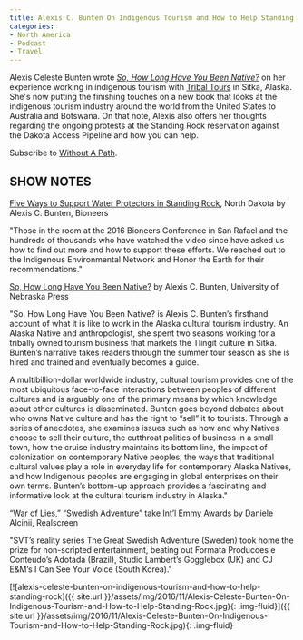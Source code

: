 ```yaml
---
title: Alexis C. Bunten On Indigenous Tourism and How to Help Standing Rock
categories:
- North America
- Podcast
- Travel
---
```


Alexis Celeste Bunten wrote [_So, How Long Have You Been Native?_](http://www.nebraskapress.unl.edu/product/So-How-Long-Have-You-Been-Native,676065.aspx) on her experience working in indigenous tourism with [Tribal Tours](http://www.sitkatours.com/) in Sitka, Alaska. She's now putting the finishing touches on a new book that looks at the indigenous tourism industry around the world from the United States to Australia and Botswana. On that note, Alexis also offers her thoughts regarding the ongoing protests at the Standing Rock reservation against the Dakota Access Pipeline and how you can help.

Subscribe to [Without A Path](https://itunes.apple.com/us/podcast/without-a-path/id1037475413?l=es&mt=2).<!-- more -->

## SHOW NOTES

[Five Ways to Support Water Protectors in Standing Rock](http://www.bioneers.org/five-ways-support-water-protectors-standing-rock-north-dakota/), North Dakota by Alexis C. Bunten, Bioneers

"Those in the room at the 2016 Bioneers Conference in San Rafael and the hundreds of thousands who have watched the video since have asked us how to find out more and how to support these efforts. We reached out to the Indigenous Environmental Network and Honor the Earth for their recommendations."

[So, How Long Have You Been Native?](http://www.nebraskapress.unl.edu/product/So-How-Long-Have-You-Been-Native,676065.aspx) by Alexis C. Bunten, University of Nebraska Press

"So, How Long Have You Been Native? is Alexis C. Bunten’s firsthand account of what it is like to work in the Alaska cultural tourism industry. An Alaska Native and anthropologist, she spent two seasons working for a tribally owned tourism business that markets the Tlingit culture in Sitka. Bunten’s narrative takes readers through the summer tour season as she is hired and trained and eventually becomes a guide.

A multibillion-dollar worldwide industry, cultural tourism provides one of the most ubiquitous face-to-face interactions between peoples of different cultures and is arguably one of the primary means by which knowledge about other cultures is disseminated. Bunten goes beyond debates about who owns Native culture and has the right to “sell” it to tourists. Through a series of anecdotes, she examines issues such as how and why Natives choose to sell their culture, the cutthroat politics of business in a small town, how the cruise industry maintains its bottom line, the impact of colonization on contemporary Native peoples, the ways that traditional cultural values play a role in everyday life for contemporary Alaska Natives, and how Indigenous peoples are engaging in global enterprises on their own terms. Bunten’s bottom-up approach provides a fascinating and informative look at the cultural tourism industry in Alaska."

[“War of Lies,” “Swedish Adventure” take Int’l Emmy Awards](http://realscreen.com/2016/11/22/war-of-lies-swedish-adventure-take-intl-emmy-awards/) by Daniele Alcinii, Realscreen

"SVT’s reality series The Great Swedish Adventure (Sweden) took home the prize for non-scripted entertainment, beating out Formata Producoes e Conteudo’s Adotada (Brazil), Studio Lambert’s Gogglebox (UK) and CJ E&M’s I Can See Your Voice (South Korea)."

[![alexis-celeste-bunten-on-indigenous-tourism-and-how-to-help-standing-rock]({{ site.url }}/assets/img/2016/11/Alexis-Celeste-Bunten-On-Indigenous-Tourism-and-How-to-Help-Standing-Rock.jpg){: .img-fluid}]({{ site.url }}/assets/img/2016/11/Alexis-Celeste-Bunten-On-Indigenous-Tourism-and-How-to-Help-Standing-Rock.jpg){: .img-fluid}

